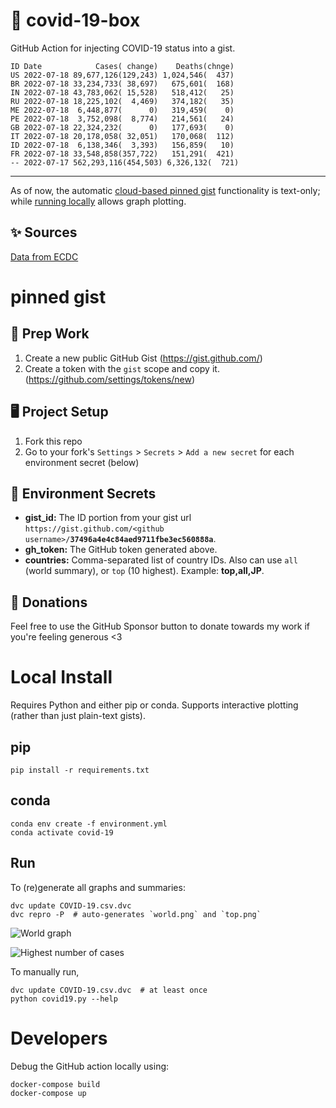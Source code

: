 # 🏥 covid-19-box

GitHub Action for injecting COVID-19 status into a gist.

```
ID Date            Cases( change)    Deaths(chnge)
US 2022-07-18 89,677,126(129,243) 1,024,546(  437)
BR 2022-07-18 33,234,733( 38,697)   675,601(  168)
IN 2022-07-18 43,783,062( 15,528)   518,412(   25)
RU 2022-07-18 18,225,102(  4,469)   374,182(   35)
ME 2022-07-18  6,448,877(      0)   319,459(    0)
PE 2022-07-18  3,752,098(  8,774)   214,561(   24)
GB 2022-07-18 22,324,232(      0)   177,693(    0)
IT 2022-07-18 20,178,058( 32,051)   170,068(  112)
ID 2022-07-18  6,138,346(  3,393)   156,859(   10)
FR 2022-07-18 33,548,858(357,722)   151,291(  421)
-- 2022-07-17 562,293,116(454,503) 6,326,132(  721)
```

---

As of now, the automatic [cloud-based pinned gist](#pinned-gist) functionality is text-only;
while [running locally](#local-install) allows graph plotting.

## ✨ Sources

[Data from ECDC](https://www.ecdc.europa.eu/en/publications-data/download-todays-data-geographic-distribution-covid-19-cases-worldwide)

# pinned gist

## 🎒 Prep Work
1. Create a new public GitHub Gist (https://gist.github.com/)
1. Create a token with the `gist` scope and copy it. (https://github.com/settings/tokens/new)

## 🖥 Project Setup
1. Fork this repo
1. Go to your fork's `Settings` > `Secrets` > `Add a new secret` for each environment secret (below)

## 🤫 Environment Secrets
- **gist_id:** The ID portion from your gist url `https://gist.github.com/<github username>/`**`37496a4e4c84aed9711fbe3ec560888a`**.
- **gh_token:** The GitHub token generated above.
- **countries:** Comma-separated list of country IDs. Also can use `all` (world summary), or `top` (10 highest). Example: **top,all,JP**.

## 💸 Donations

Feel free to use the GitHub Sponsor button to donate towards my work if you're feeling generous <3

# Local Install

Requires Python and either pip or conda. Supports interactive plotting (rather than just plain-text gists).

## pip

```
pip install -r requirements.txt
```

## conda

```
conda env create -f environment.yml
conda activate covid-19
```

## Run

To (re)generate all graphs and summaries:

```
dvc update COVID-19.csv.dvc
dvc repro -P  # auto-generates `world.png` and `top.png`
```

![World graph](world.png)

![Highest number of cases](top.png)

To manually run,

```
dvc update COVID-19.csv.dvc  # at least once
python covid19.py --help
```

# Developers

Debug the GitHub action locally using:

```
docker-compose build
docker-compose up
```
